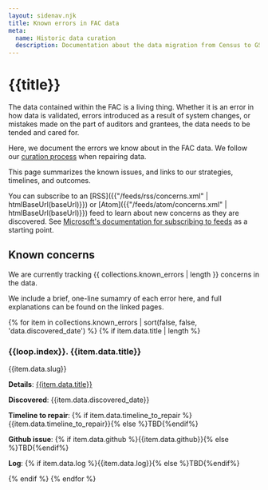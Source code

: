 ```yaml
---
layout: sidenav.njk
title: Known errors in FAC data
meta:
  name: Historic data curation
  description: Documentation about the data migration from Census to GSA.
---
```


# {{title}}

The data contained within the FAC is a living thing. Whether it is an error in how data is validated, errors introduced as a result of system changes, or mistakes made on the part of auditors and grantees, the data needs to be tended and cared for. 

Here, we document the errors we know about in the FAC data. We follow our [curation process](../curation/) when repairing data.

This page summarizes the known issues, and links to our strategies, timelines, and outcomes.

You can subscribe to an [RSS]({{"/feeds/rss/concerns.xml" | htmlBaseUrl(baseUrl)}}) or [Atom]({{"/feeds/atom/concerns.xml" | htmlBaseUrl(baseUrl)}}) feed to learn about new concerns as they are discovered. See [Microsoft's documentation for subscribing to feeds](https://support.microsoft.com/en-us/office/what-are-rss-feeds-e8aaebc3-a0a7-40cd-9e10-88f9c1e74b97) as a starting point.

## Known concerns

We are currently tracking {{ collections.known_errors | length }} concerns in the data.

We include a brief, one-line sumamry of each error here, and full explanations can be found on the linked pages.

{% for item in collections.known_errors | sort(false, false, 'data.discovered_date') %}
    {% if item.data.title | length %}
                <h3 href="{{ item.data.title | slugify }}">{{loop.index}}. {{item.data.title}}</h3>
                <p>{{item.data.slug}}</p>
                <p><b>Details</b>: <a href="{{ item.url | absoluteUrl }}">{{item.data.title}}</a></p>
                <p><b>Discovered</b>: {{item.data.discovered_date}}</p>
                <p><b>Timeline to repair</b>: {% if item.data.timeline_to_repair %}{{item.data.timeline_to_repair}}{% else %}TBD{%endif%}</p>
                <p><b>Github issue</b>: {% if item.data.github %}{{item.data.github}}{% else %}TBD{%endif%}</p>
                <p><b>Log</b>: {% if item.data.log %}{{item.data.log}}{% else %}TBD{%endif%}</p>
    {% endif %}
{% endfor %}

